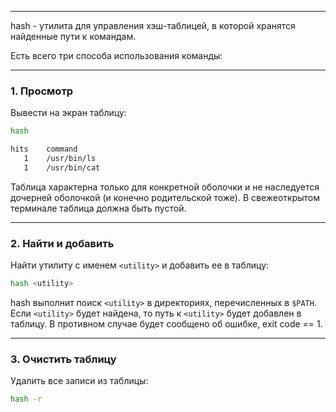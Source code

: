 ___
hash - утилита для управления хэш-таблицей, в которой хранятся найденные пути к командам.

Есть всего три способа использования команды:

___
### 1. Просмотр

Вывести на экран таблицу:
```bash
hash

hits	command
   1	/usr/bin/ls
   1	/usr/bin/cat
```

Таблица характерна только для конкретной оболочки и не наследуется дочерней оболочкой (и конечно родительской тоже). В свежеоткрытом терминале таблица должна быть пустой.
___
### 2. Найти и добавить

Найти утилиту с именем `<utility>` и добавить ее в таблицу:
```bash
hash <utility>
```

hash выполнит поиск `<utility>` в директориях, перечисленных в `$PATH`.
Если `<utility>` будет найдена, то путь к `<utility>` будет добавлен в таблицу.
В противном случае будет сообщено об ошибке, exit code == 1.

___
### 3. Очистить таблицу

Удалить все записи из таблицы:
```bash
hash -r
```

